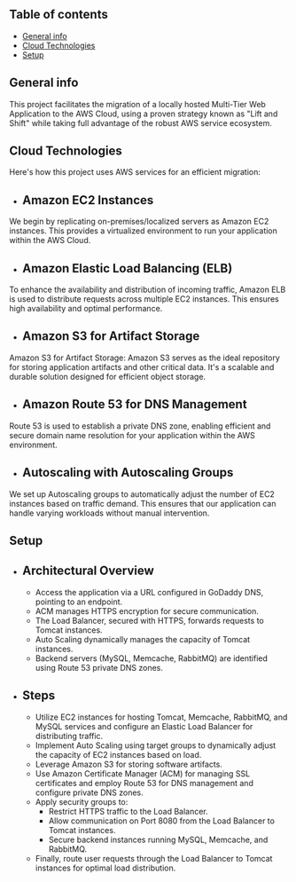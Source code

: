 ## Table of contents
* [General info](#general-info)
* [Cloud Technologies](#cloudtechnologies)
* [Setup](#setup)

## General info
This project facilitates the migration of a locally hosted Multi-Tier Web Application to the AWS Cloud, using a proven strategy known as "Lift and Shift" while taking full advantage of the robust AWS service ecosystem.

## Cloud Technologies
Here's how this project uses AWS services for an efficient migration:
* ## Amazon EC2 Instances
We begin by replicating on-premises/localized servers as Amazon EC2 instances. This provides a virtualized environment to run your application within the AWS Cloud.

* ## Amazon Elastic Load Balancing (ELB)
To enhance the availability and distribution of incoming traffic, Amazon ELB is used to distribute requests across multiple EC2 instances. This ensures high availability and optimal performance.

* ## Amazon S3 for Artifact Storage
Amazon S3 for Artifact Storage: Amazon S3 serves as the ideal repository for storing application artifacts and other critical data. It's a scalable and durable solution designed for efficient object storage.

* ## Amazon Route 53 for DNS Management
Route 53 is used to establish a private DNS zone, enabling efficient and secure domain name resolution for your application within the AWS environment.

* ## Autoscaling with Autoscaling Groups
We set up Autoscaling groups to automatically adjust the number of EC2 instances based on traffic demand. This ensures that our application can handle varying workloads without manual intervention.

## Setup
* ## Architectural Overview
  - Access the application via a URL configured in GoDaddy DNS, pointing to an endpoint.
  - ACM manages HTTPS encryption for secure communication.
  - The Load Balancer, secured with HTTPS, forwards requests to Tomcat instances.
  - Auto Scaling dynamically manages the capacity of Tomcat instances.
  - Backend servers (MySQL, Memcache, RabbitMQ) are identified using Route 53 private DNS zones.

* ## Steps
  - Utilize EC2 instances for hosting Tomcat, Memcache, RabbitMQ, and MySQL services and configure an Elastic Load Balancer for distributing traffic.
  - Implement Auto Scaling using target groups to dynamically adjust the capacity of EC2 instances based on load.
  - Leverage Amazon S3 for storing software artifacts.
  - Use Amazon Certificate Manager (ACM) for managing SSL certificates and employ Route 53 for DNS management and configure private DNS zones.
  - Apply security groups to:
    - Restrict HTTPS traffic to the Load Balancer.
    - Allow communication on Port 8080 from the Load Balancer to Tomcat instances.
    - Secure backend instances running MySQL, Memcache, and RabbitMQ.
  - Finally, route user requests through the Load Balancer to Tomcat instances for optimal load distribution.
